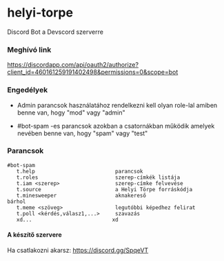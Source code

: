 # helyi-torpe
Discord Bot a Devscord szerverre

### Meghívó link

https://discordapp.com/api/oauth2/authorize?client_id=460161259191402498&permissions=0&scope=bot

### Engedélyek

* Admin parancsok használatához rendelkezni kell olyan role-lal amiben benne van, hogy "mod" vagy "admin"

* \#bot-spam -es parancsok azokban a csatornákban működik amelyek nevében benne van, hogy "spam" vagy "test"


### Parancsok

```
#bot-spam
   t.help                          parancsok
   t.roles                         szerep-címkék listája
   t.iam <szerep>                  szerep-címke felvevése
   t.source                        a Helyi Törpe forráskódja
   t.minesweeper                   aknakereső
bárhol
   t.meme <szöveg>                 legutóbbi képedhez felirat
   t.poll <kérdés,válasz1,...>     szavazás
   xd...                          xd
```

#### A készítő szervere

Ha csatlakozni akarsz: https://discord.gg/SpqeVT
